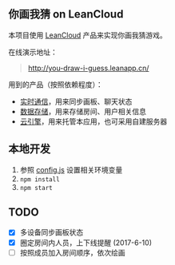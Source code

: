 ## 你画我猜 on LeanCloud

本项目使用 [LeanCloud](https://leancloud.cn/) 产品来实现你画我猜游戏。

在线演示地址：

> http://you-draw-i-guess.leanapp.cn/

用到的产品（按照依赖程度）：

- [实时通信](https://leancloud.cn/docs/realtime_v2.html)，用来同步画板、聊天状态
- [数据存储](https://leancloud.cn/docs/storage_overview.html)，用来存储房间、用户相关信息
- [云引擎](https://leancloud.cn/docs/leanengine_overview.html)，用来托管本应用，也可采用自建服务器


## 本地开发

1. 参照 [config.js](config.js) 设置相关环境变量
2. `npm install`
3. `npm start`

## TODO

- [x] 多设备同步画板状态
- [x] 圈定房间内人员，上下线提醒 (2017-6-10)
- [ ] 按照成员加入房间顺序，依次绘画